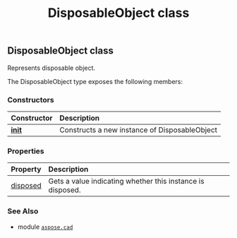﻿---
title: DisposableObject class
second_title: Aspose.CAD for Python via .NET API References
description: 
type: docs
weight: 120
url: /python-net/aspose.cad/disposableobject/
is_root: false
---

## DisposableObject class

Represents disposable object.



The DisposableObject type exposes the following members:

### Constructors
| Constructor | Description |
| :- | :- |
| [__init__](/cad/python-net/aspose.cad/disposableobject/__init__/#) | Constructs a new instance of DisposableObject |


### Properties
| Property | Description |
| :- | :- |
| [disposed](/cad/python-net/aspose.cad/disposableobject/disposed) | Gets a value indicating whether this instance is disposed. |



### See Also
* module [`aspose.cad`](..)
